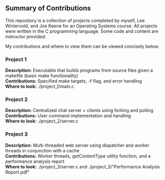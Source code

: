 ## Summary of Contributions

This repository is a collection of projects completed by myself, Lee Wintervold, and Joe Keene for an Operating Systems course. All projects were written in the C programming language. Some code and content are instructor provided.

My contributions and where to view them can be viewed concisely below:

### Project 1
  **Description:** Executable that builds programs from source files given a makefile (basic make functionality)\
  **Contributions:** Specified make targets, -f flag, and error handling\
  **Where to look:** ./project_1/main.c
### Project 2
  **Description:** Centralized chat server + clients using forking and polling\
  **Contributions:** User command implementation and handling\
  **Where to look:** ./project_2/server.c
### Project 3
  **Description:** Multi-threaded web server using dispatcher and worker threads in conjunction with a cache\
  **Contributions:** Worker threads, getContentType utility function, and a performance analysis report\
  **Where to look:** ./project_3/server.c   and   ./project_3/"Performance Analysis Report.pdf"
